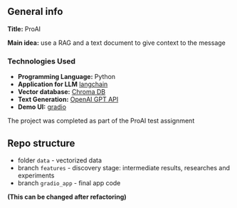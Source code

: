 ## General info
**Title:** ProAI

**Main idea:** use a RAG and a text document to give context to the message

### Technologies Used

- **Programming Language:** Python
- **Application for  LLM** [langchain](https://www.langchain.com/)
- **Vector database:** [Chroma DB](https://www.trychroma.com/)
- **Text Generation:** [OpenAI GPT API](https://openai.com/product)
- **Demo UI:** [gradio](https://www.gradio.app/) 


The project was completed as part of the ProAI test assignment
## Repo structure

* folder `data` - vectorized data 
* branch `features` - discovery stage: intermediate results, researches and experiments
* branch `gradio_app` - final app code

**(This can be changed after refactoring)**